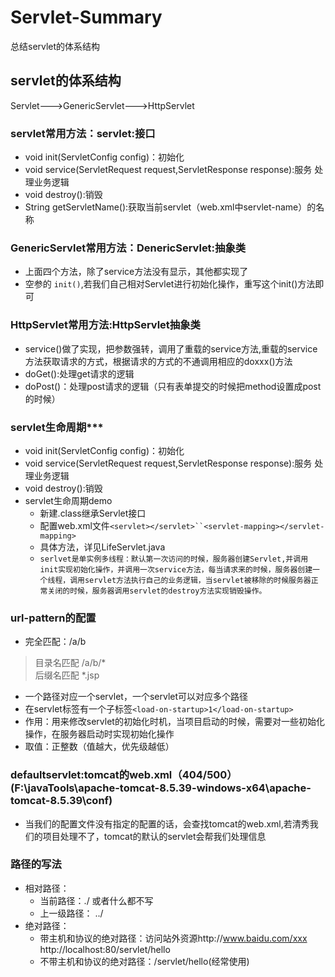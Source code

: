 # Servlet-Summary
总结servlet的体系结构
## servlet的体系结构 
Servlet--->GenericServlet--->HttpServlet
### servlet常用方法：servlet:接口
  * void init(ServletConfig config)：初始化
  * void service(ServletRequest request,ServletResponse response):服务 处理业务逻辑
  * void destroy():销毁
  * String getServletName():获取当前servlet（web.xml中servlet-name）的名称
### GenericServlet常用方法：DenericServlet:抽象类
  * 上面四个方法，除了service方法没有显示，其他都实现了
  * 空参的 `init()`,若我们自己相对Servlet进行初始化操作，重写这个init()方法即可
### HttpServlet常用方法:HttpServlet抽象类
  * service()做了实现，把参数强转，调用了重载的service方法,重载的service方法获取请求的方式，根据请求的方式的不通调用相应的doxxx()方法
  * doGet():处理get请求的逻辑
  * doPost()：处理post请求的逻辑（只有表单提交的时候把method设置成post的时候）
### servlet生命周期***
  * void init(ServletConfig config)：初始化
  * void service(ServletRequest request,ServletResponse response):服务 处理业务逻辑
  * void destroy():销毁
  * servlet生命周期demo
    * 新建.class继承Servlet接口
    * 配置web.xml文件`<servlet></servlet>``<servlet-mapping></servlet-mapping>`
    * 具体方法，详见LifeServlet.java
    * `serlvet是单实例多线程：默认第一次访问的时候，服务器创建Servlet,并调用init实现初始化操作，并调用一次service方法，每当请求来的时候，服务器创建一个线程，调用servlet方法执行自己的业务逻辑，当servlet被移除的时候服务器正常关闭的时候，服务器调用servlet的destroy方法实现销毁操作。`
### url-pattern的配置
  * 完全匹配：/a/b  
  > 目录名匹配 /a/b/*  
  > 后缀名匹配 *.jsp  
  * 一个路径对应一个servlet，一个servlet可以对应多个路径
  * 在servlet标签有一个子标签`<load-on-startup>1</load-on-startup>`
  * 作用：用来修改servlet的初始化时机，当项目启动的时候，需要对一些初始化操作，在服务器启动时实现初始化操作
  * 取值：正整数（值越大，优先级越低）
### defaultservlet:tomcat的web.xml（404/500）(F:\javaTools\apache-tomcat-8.5.39-windows-x64\apache-tomcat-8.5.39\conf)
  * 当我们的配置文件没有指定的配置的话，会查找tomcat的web.xml,若清秀我们的项目处理不了，tomcat的默认的servlet会帮我们处理信息
### 路径的写法
* 相对路径：
  * 当前路径：./ 或者什么都不写
  * 上一级路径： ../
* 绝对路径：
  * 带主机和协议的绝对路径：访问站外资源http://www.baidu.com/xxx http://localhost:80/servlet/hello
  * 不带主机和协议的绝对路径：/servlet/hello(经常使用) 
  
